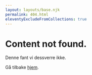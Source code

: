 ```yaml
---
layout: layouts/base.njk
permalink: 404.html
eleventyExcludeFromCollections: true
---
```


# Content not found.

<p>Denne fant vi dessverre ikke.</p>
<p>Gå tilbake <a href="{{ '/' | url }}">hjem</a>.</p>
